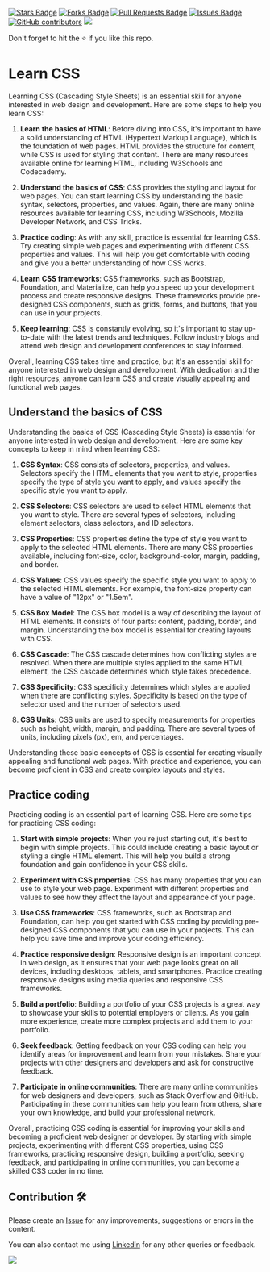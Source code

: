 <a href="https://github.com/drshahizan/learn-php/stargazers"><img src="https://img.shields.io/github/stars/drshahizan/learn-php" alt="Stars Badge"/></a>
<a href="https://github.com/drshahizan/learn-php/network/members"><img src="https://img.shields.io/github/forks/drshahizan/learn-php" alt="Forks Badge"/></a>
<a href="https://github.com/drshahizan/learn-php/pulls"><img src="https://img.shields.io/github/issues-pr/drshahizan/learn-php" alt="Pull Requests Badge"/></a>
<a href="https://github.com/drshahizan/learn-php/issues"><img src="https://img.shields.io/github/issues/drshahizan/learn-php" alt="Issues Badge"/></a>
<a href="https://github.com/drshahizan/learn-php/graphs/contributors"><img alt="GitHub contributors" src="https://img.shields.io/github/contributors/drshahizan/learn-php?color=2b9348"></a>
![](https://visitor-badge.glitch.me/badge?page_id=drshahizan/learn-php)

Don't forget to hit the :star: if you like this repo.

# Learn CSS

Learning CSS (Cascading Style Sheets) is an essential skill for anyone interested in web design and development. Here are some steps to help you learn CSS:

1. **Learn the basics of HTML**: Before diving into CSS, it's important to have a solid understanding of HTML (Hypertext Markup Language), which is the foundation of web pages. HTML provides the structure for content, while CSS is used for styling that content. There are many resources available online for learning HTML, including W3Schools and Codecademy.

2. **Understand the basics of CSS**: CSS provides the styling and layout for web pages. You can start learning CSS by understanding the basic syntax, selectors, properties, and values. Again, there are many online resources available for learning CSS, including W3Schools, Mozilla Developer Network, and CSS Tricks.

3. **Practice coding**: As with any skill, practice is essential for learning CSS. Try creating simple web pages and experimenting with different CSS properties and values. This will help you get comfortable with coding and give you a better understanding of how CSS works.

4. **Learn CSS frameworks**: CSS frameworks, such as Bootstrap, Foundation, and Materialize, can help you speed up your development process and create responsive designs. These frameworks provide pre-designed CSS components, such as grids, forms, and buttons, that you can use in your projects.

5. **Keep learning**: CSS is constantly evolving, so it's important to stay up-to-date with the latest trends and techniques. Follow industry blogs and attend web design and development conferences to stay informed.

Overall, learning CSS takes time and practice, but it's an essential skill for anyone interested in web design and development. With dedication and the right resources, anyone can learn CSS and create visually appealing and functional web pages.

## Understand the basics of CSS
Understanding the basics of CSS (Cascading Style Sheets) is essential for anyone interested in web design and development. Here are some key concepts to keep in mind when learning CSS:

1. **CSS Syntax**: CSS consists of selectors, properties, and values. Selectors specify the HTML elements that you want to style, properties specify the type of style you want to apply, and values specify the specific style you want to apply.

2. **CSS Selectors**: CSS selectors are used to select HTML elements that you want to style. There are several types of selectors, including element selectors, class selectors, and ID selectors.

3. **CSS Properties**: CSS properties define the type of style you want to apply to the selected HTML elements. There are many CSS properties available, including font-size, color, background-color, margin, padding, and border.

4. **CSS Values**: CSS values specify the specific style you want to apply to the selected HTML elements. For example, the font-size property can have a value of "12px" or "1.5em".

5. **CSS Box Model**: The CSS box model is a way of describing the layout of HTML elements. It consists of four parts: content, padding, border, and margin. Understanding the box model is essential for creating layouts with CSS.

6. **CSS Cascade**: The CSS cascade determines how conflicting styles are resolved. When there are multiple styles applied to the same HTML element, the CSS cascade determines which style takes precedence.

7. **CSS Specificity**: CSS specificity determines which styles are applied when there are conflicting styles. Specificity is based on the type of selector used and the number of selectors used.

8. **CSS Units**: CSS units are used to specify measurements for properties such as height, width, margin, and padding. There are several types of units, including pixels (px), em, and percentages.

Understanding these basic concepts of CSS is essential for creating visually appealing and functional web pages. With practice and experience, you can become proficient in CSS and create complex layouts and styles.

## Practice coding

Practicing coding is an essential part of learning CSS. Here are some tips for practicing CSS coding:

1. **Start with simple projects**: When you're just starting out, it's best to begin with simple projects. This could include creating a basic layout or styling a single HTML element. This will help you build a strong foundation and gain confidence in your CSS skills.

2. **Experiment with CSS properties**: CSS has many properties that you can use to style your web page. Experiment with different properties and values to see how they affect the layout and appearance of your page.

3. **Use CSS frameworks**: CSS frameworks, such as Bootstrap and Foundation, can help you get started with CSS coding by providing pre-designed CSS components that you can use in your projects. This can help you save time and improve your coding efficiency.

4. **Practice responsive design**: Responsive design is an important concept in web design, as it ensures that your web page looks great on all devices, including desktops, tablets, and smartphones. Practice creating responsive designs using media queries and responsive CSS frameworks.

5. **Build a portfolio**: Building a portfolio of your CSS projects is a great way to showcase your skills to potential employers or clients. As you gain more experience, create more complex projects and add them to your portfolio.

6. **Seek feedback**: Getting feedback on your CSS coding can help you identify areas for improvement and learn from your mistakes. Share your projects with other designers and developers and ask for constructive feedback.

7. **Participate in online communities**: There are many online communities for web designers and developers, such as Stack Overflow and GitHub. Participating in these communities can help you learn from others, share your own knowledge, and build your professional network.

Overall, practicing CSS coding is essential for improving your skills and becoming a proficient web designer or developer. By starting with simple projects, experimenting with different CSS properties, using CSS frameworks, practicing responsive design, building a portfolio, seeking feedback, and participating in online communities, you can become a skilled CSS coder in no time.

## Contribution 🛠️
Please create an [Issue](https://github.com/drshahizan/learn-php/issues) for any improvements, suggestions or errors in the content.

You can also contact me using [Linkedin](https://www.linkedin.com/in/drshahizan/) for any other queries or feedback.

![](https://visitor-badge.glitch.me/badge?page_id=drshahizan)
